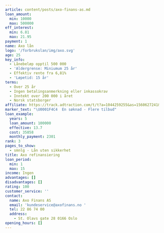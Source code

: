 ```yaml
---
article: content/posts/axo-finans-as.md
loan_amount:
  min: 10000
  max: 500000
eff_interest:
  min: 6.81
  max: 21.95
payment: 1
name: Axo lån
logo: '/forbrukslan/img/axo.svg'
age: 25
key_info:
  - Lånebeløp opptil 500 000
  - 'Aldergrense: Miniumum 25 år'
  - Effektiv rente fra 6,81%
  - 'Løpetid: 15 år'
terms:
  - Over 25 år
  - Ingen betalingsanmerkning eller inkassokrav
  - Inntekt over 200 000 i året
  - Norsk statsborger
affiliate: https://track.adtraction.com/t/t?a=1044259255&as=1560627241&t=2&tk=1
marker_text: "\U0001F4C4  En søknad - Flere tilbud"
loan_example:
  years: 5
  loan_amount: 100000
  effective: 13.7
  cost: 35858
  monthly_payment: 2301
rank: 3
pages_to_show:
  - smnlg - Lån uten sikkerhet
title: Axo refinansiering
loan_period:
  min: 1
  max: 15
income: Ingen
advantages: []
disadvantages: []
rating: 100
customer_service: ''
contact:
  name: Axo Finans AS
  email: 'kundeservice@axofinans.no '
  tel: 22 86 74 00
  address:
    - St. Olavs gate 28 0166 Oslo
opening_hours: []
---
```

